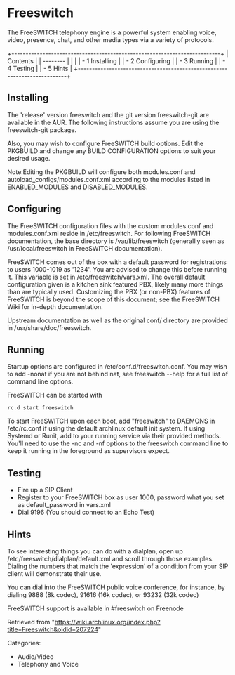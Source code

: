 Freeswitch
==========

The FreeSWITCH telephony engine is a powerful system enabling voice,
video, presence, chat, and other media types via a variety of protocols.

+--------------------------------------------------------------------------+
| Contents                                                                 |
| --------                                                                 |
|                                                                          |
| -   1 Installing                                                         |
| -   2 Configuring                                                        |
| -   3 Running                                                            |
| -   4 Testing                                                            |
| -   5 Hints                                                              |
+--------------------------------------------------------------------------+

Installing
----------

The 'release' version freeswitch and the git version freeswitch-git are
available in the AUR. The following instructions assume you are using
the freeswitch-git package.

Also, you may wish to configure FreeSWITCH build options. Edit the
PKGBUILD and change any BUILD CONFIGURATION options to suit your desired
usage.

Note:Editing the PKGBUILD will configure both modules.conf and
autoload_configs/modules.conf.xml according to the modules listed in
ENABLED_MODULES and DISABLED_MODULES.

Configuring
-----------

The FreeSWITCH configuration files with the custom modules.conf and
modules.conf.xml reside in /etc/freeswitch. For following FreeSWITCH
documentation, the base directory is /var/lib/freeswitch (generallly
seen as /usr/local/freeswitch in FreeSWITCH documentation).

FreeSWITCH comes out of the box with a default password for
registrations to users 1000-1019 as '1234'. You are advised to change
this before running it. This variable is set in
/etc/freeswitch/vars.xml. The overall default configuration given is a
kitchen sink featured PBX, likely many more things than are typically
used. Customizing the PBX (or non-PBX) features of FreeSWITCH is beyond
the scope of this document; see the FreeSWITCH Wiki for in-depth
documentation.

Upstream documentation as well as the original conf/ directory are
provided in /usr/share/doc/freeswitch.

Running
-------

Startup options are configured in /etc/conf.d/freeswitch.conf. You may
wish to add -nonat if you are not behind nat, see freeswitch --help for
a full list of command line options.

FreeSWITCH can be started with

    rc.d start freeswitch

To start FreeSWITCH upon each boot, add "freeswitch" to DAEMONS in
/etc/rc.conf if using the default archlinux default init system. If
using Systemd or Runit, add to your running service via their provided
methods. You'll need to use the -nc and -nf options to the freeswitch
command line to keep it running in the foreground as supervisors expect.

Testing
-------

-   Fire up a SIP Client
-   Register to your FreeSWITCH box as user 1000, password what you set
    as default_password in vars.xml
-   Dial 9196 (You should connect to an Echo Test)

Hints
-----

To see interesting things you can do with a dialplan, open up
/etc/freeswitch/dialplan/default.xml and scroll through those examples.
Dialing the numbers that match the 'expression' of a condition from your
SIP client will demonstrate their use.

You can dial into the FreeSWITCH public voice conference, for instance,
by dialing 9888 (8k codec), 91616 (16k codec), or 93232 (32k codec)

FreeSWITCH support is available in #freeswitch on Freenode

Retrieved from
"https://wiki.archlinux.org/index.php?title=Freeswitch&oldid=207224"

Categories:

-   Audio/Video
-   Telephony and Voice
